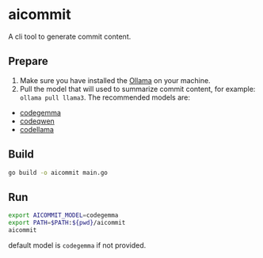 # aicommit

A cli tool to generate commit content.

## Prepare

1. Make sure you have installed the [Ollama](https://ollama.com/) on your machine.
2. Pull the model that will used to summarize commit content, for example: `ollama pull llama3`. The recommended models are:

- [codegemma](https://ollama.com/library/codegemma)
- [codeqwen](https://ollama.com/library/codeqwen)
- [codellama](https://ollama.com/library/codellama)

## Build

```bash
go build -o aicommit main.go
```

## Run

```bash
export AICOMMIT_MODEL=codegemma
export PATH=$PATH:${pwd}/aicommit
aicommit
```

default model is `codegemma` if not provided.
